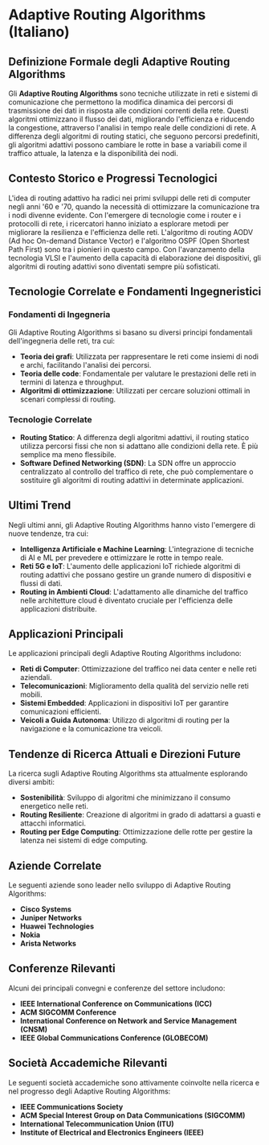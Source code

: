 # Adaptive Routing Algorithms (Italiano)

## Definizione Formale degli Adaptive Routing Algorithms

Gli **Adaptive Routing Algorithms** sono tecniche utilizzate in reti e sistemi di comunicazione che permettono la modifica dinamica dei percorsi di trasmissione dei dati in risposta alle condizioni correnti della rete. Questi algoritmi ottimizzano il flusso dei dati, migliorando l'efficienza e riducendo la congestione, attraverso l'analisi in tempo reale delle condizioni di rete. A differenza degli algoritmi di routing statici, che seguono percorsi predefiniti, gli algoritmi adattivi possono cambiare le rotte in base a variabili come il traffico attuale, la latenza e la disponibilità dei nodi.

## Contesto Storico e Progressi Tecnologici

L'idea di routing adattivo ha radici nei primi sviluppi delle reti di computer negli anni '60 e '70, quando la necessità di ottimizzare la comunicazione tra i nodi divenne evidente. Con l'emergere di tecnologie come i router e i protocolli di rete, i ricercatori hanno iniziato a esplorare metodi per migliorare la resilienza e l'efficienza delle reti. L'algoritmo di routing AODV (Ad hoc On-demand Distance Vector) e l'algoritmo OSPF (Open Shortest Path First) sono tra i pionieri in questo campo. Con l'avanzamento della tecnologia VLSI e l'aumento della capacità di elaborazione dei dispositivi, gli algoritmi di routing adattivi sono diventati sempre più sofisticati.

## Tecnologie Correlate e Fondamenti Ingegneristici

### Fondamenti di Ingegneria

Gli Adaptive Routing Algorithms si basano su diversi principi fondamentali dell'ingegneria delle reti, tra cui:

- **Teoria dei grafi**: Utilizzata per rappresentare le reti come insiemi di nodi e archi, facilitando l'analisi dei percorsi.
- **Teoria delle code**: Fondamentale per valutare le prestazioni delle reti in termini di latenza e throughput.
- **Algoritmi di ottimizzazione**: Utilizzati per cercare soluzioni ottimali in scenari complessi di routing.

### Tecnologie Correlate

- **Routing Statico**: A differenza degli algoritmi adattivi, il routing statico utilizza percorsi fissi che non si adattano alle condizioni della rete. È più semplice ma meno flessibile.
- **Software Defined Networking (SDN)**: La SDN offre un approccio centralizzato al controllo del traffico di rete, che può complementare o sostituire gli algoritmi di routing adattivi in determinate applicazioni.

## Ultimi Trend

Negli ultimi anni, gli Adaptive Routing Algorithms hanno visto l'emergere di nuove tendenze, tra cui:

- **Intelligenza Artificiale e Machine Learning**: L'integrazione di tecniche di AI e ML per prevedere e ottimizzare le rotte in tempo reale.
- **Reti 5G e IoT**: L'aumento delle applicazioni IoT richiede algoritmi di routing adattivi che possano gestire un grande numero di dispositivi e flussi di dati.
- **Routing in Ambienti Cloud**: L'adattamento alle dinamiche del traffico nelle architetture cloud è diventato cruciale per l'efficienza delle applicazioni distribuite.

## Applicazioni Principali

Le applicazioni principali degli Adaptive Routing Algorithms includono:

- **Reti di Computer**: Ottimizzazione del traffico nei data center e nelle reti aziendali.
- **Telecomunicazioni**: Miglioramento della qualità del servizio nelle reti mobili.
- **Sistemi Embedded**: Applicazioni in dispositivi IoT per garantire comunicazioni efficienti.
- **Veicoli a Guida Autonoma**: Utilizzo di algoritmi di routing per la navigazione e la comunicazione tra veicoli.

## Tendenze di Ricerca Attuali e Direzioni Future

La ricerca sugli Adaptive Routing Algorithms sta attualmente esplorando diversi ambiti:

- **Sostenibilità**: Sviluppo di algoritmi che minimizzano il consumo energetico nelle reti.
- **Routing Resiliente**: Creazione di algoritmi in grado di adattarsi a guasti e attacchi informatici.
- **Routing per Edge Computing**: Ottimizzazione delle rotte per gestire la latenza nei sistemi di edge computing.

## Aziende Correlate

Le seguenti aziende sono leader nello sviluppo di Adaptive Routing Algorithms:

- **Cisco Systems**
- **Juniper Networks**
- **Huawei Technologies**
- **Nokia**
- **Arista Networks**

## Conferenze Rilevanti

Alcuni dei principali convegni e conferenze del settore includono:

- **IEEE International Conference on Communications (ICC)**
- **ACM SIGCOMM Conference**
- **International Conference on Network and Service Management (CNSM)**
- **IEEE Global Communications Conference (GLOBECOM)**

## Società Accademiche Rilevanti

Le seguenti società accademiche sono attivamente coinvolte nella ricerca e nel progresso degli Adaptive Routing Algorithms:

- **IEEE Communications Society**
- **ACM Special Interest Group on Data Communications (SIGCOMM)**
- **International Telecommunication Union (ITU)**
- **Institute of Electrical and Electronics Engineers (IEEE)**